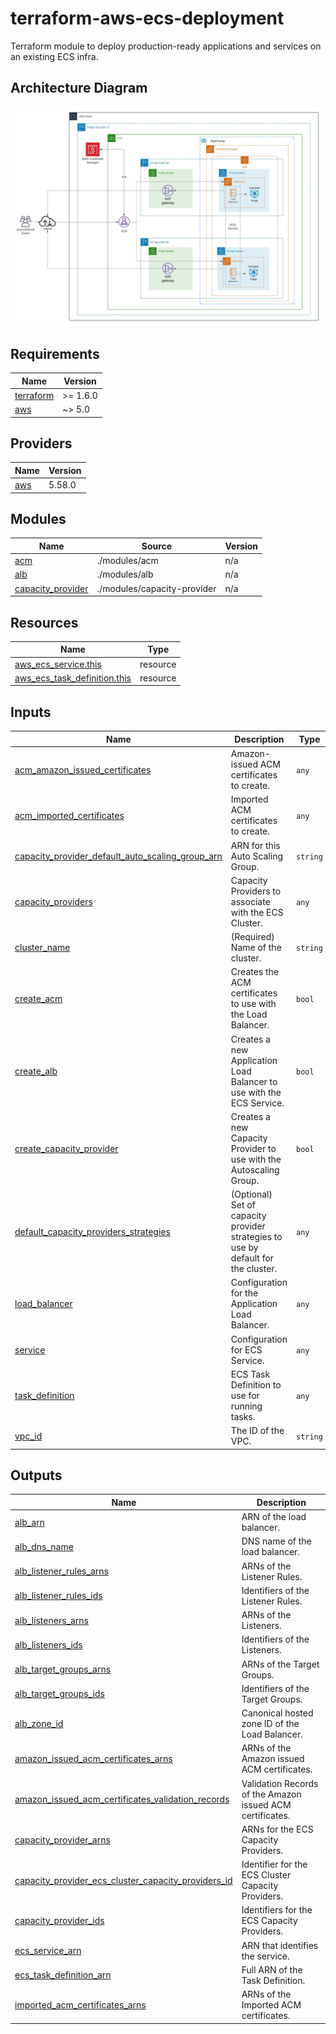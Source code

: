 <!-- BEGIN_TF_DOCS -->
# terraform-aws-ecs-deployment

Terraform module to deploy production-ready applications and services on an existing ECS infra.

## Architecture Diagram

![ECS Deployment Architecture Diagram](./diagrams/ecs-deployment-diagram.jpeg)

## Requirements

| Name | Version |
|------|---------|
| <a name="requirement_terraform"></a> [terraform](#requirement\_terraform) | >= 1.6.0 |
| <a name="requirement_aws"></a> [aws](#requirement\_aws) | ~> 5.0 |

## Providers

| Name | Version |
|------|---------|
| <a name="provider_aws"></a> [aws](#provider\_aws) | 5.58.0 |

## Modules

| Name | Source | Version |
|------|--------|---------|
| <a name="module_acm"></a> [acm](#module\_acm) | ./modules/acm | n/a |
| <a name="module_alb"></a> [alb](#module\_alb) | ./modules/alb | n/a |
| <a name="module_capacity_provider"></a> [capacity\_provider](#module\_capacity\_provider) | ./modules/capacity-provider | n/a |

## Resources

| Name | Type |
|------|------|
| [aws_ecs_service.this](https://registry.terraform.io/providers/hashicorp/aws/latest/docs/resources/ecs_service) | resource |
| [aws_ecs_task_definition.this](https://registry.terraform.io/providers/hashicorp/aws/latest/docs/resources/ecs_task_definition) | resource |

## Inputs

| Name | Description | Type | Default | Required |
|------|-------------|------|---------|:--------:|
| <a name="input_acm_amazon_issued_certificates"></a> [acm\_amazon\_issued\_certificates](#input\_acm\_amazon\_issued\_certificates) | Amazon-issued ACM certificates to create. | `any` | `{}` | no |
| <a name="input_acm_imported_certificates"></a> [acm\_imported\_certificates](#input\_acm\_imported\_certificates) | Imported ACM certificates to create. | `any` | `{}` | no |
| <a name="input_capacity_provider_default_auto_scaling_group_arn"></a> [capacity\_provider\_default\_auto\_scaling\_group\_arn](#input\_capacity\_provider\_default\_auto\_scaling\_group\_arn) | ARN for this Auto Scaling Group. | `string` | `null` | no |
| <a name="input_capacity_providers"></a> [capacity\_providers](#input\_capacity\_providers) | Capacity Providers to associate with the ECS Cluster. | `any` | `{}` | no |
| <a name="input_cluster_name"></a> [cluster\_name](#input\_cluster\_name) | (Required) Name of the cluster. | `string` | n/a | yes |
| <a name="input_create_acm"></a> [create\_acm](#input\_create\_acm) | Creates the ACM certificates to use with the Load Balancer. | `bool` | `false` | no |
| <a name="input_create_alb"></a> [create\_alb](#input\_create\_alb) | Creates a new Application Load Balancer to use with the ECS Service. | `bool` | `true` | no |
| <a name="input_create_capacity_provider"></a> [create\_capacity\_provider](#input\_create\_capacity\_provider) | Creates a new Capacity Provider to use with the Autoscaling Group. | `bool` | `true` | no |
| <a name="input_default_capacity_providers_strategies"></a> [default\_capacity\_providers\_strategies](#input\_default\_capacity\_providers\_strategies) | (Optional) Set of capacity provider strategies to use by default for the cluster. | `any` | `[]` | no |
| <a name="input_load_balancer"></a> [load\_balancer](#input\_load\_balancer) | Configuration for the Application Load Balancer. | `any` | `{}` | no |
| <a name="input_service"></a> [service](#input\_service) | Configuration for ECS Service. | `any` | n/a | yes |
| <a name="input_task_definition"></a> [task\_definition](#input\_task\_definition) | ECS Task Definition to use for running tasks. | `any` | n/a | yes |
| <a name="input_vpc_id"></a> [vpc\_id](#input\_vpc\_id) | The ID of the VPC. | `string` | n/a | yes |

## Outputs

| Name | Description |
|------|-------------|
| <a name="output_alb_arn"></a> [alb\_arn](#output\_alb\_arn) | ARN of the load balancer. |
| <a name="output_alb_dns_name"></a> [alb\_dns\_name](#output\_alb\_dns\_name) | DNS name of the load balancer. |
| <a name="output_alb_listener_rules_arns"></a> [alb\_listener\_rules\_arns](#output\_alb\_listener\_rules\_arns) | ARNs of the Listener Rules. |
| <a name="output_alb_listener_rules_ids"></a> [alb\_listener\_rules\_ids](#output\_alb\_listener\_rules\_ids) | Identifiers of the Listener Rules. |
| <a name="output_alb_listeners_arns"></a> [alb\_listeners\_arns](#output\_alb\_listeners\_arns) | ARNs of the Listeners. |
| <a name="output_alb_listeners_ids"></a> [alb\_listeners\_ids](#output\_alb\_listeners\_ids) | Identifiers of the Listeners. |
| <a name="output_alb_target_groups_arns"></a> [alb\_target\_groups\_arns](#output\_alb\_target\_groups\_arns) | ARNs of the Target Groups. |
| <a name="output_alb_target_groups_ids"></a> [alb\_target\_groups\_ids](#output\_alb\_target\_groups\_ids) | Identifiers of the Target Groups. |
| <a name="output_alb_zone_id"></a> [alb\_zone\_id](#output\_alb\_zone\_id) | Canonical hosted zone ID of the Load Balancer. |
| <a name="output_amazon_issued_acm_certificates_arns"></a> [amazon\_issued\_acm\_certificates\_arns](#output\_amazon\_issued\_acm\_certificates\_arns) | ARNs of the Amazon issued ACM certificates. |
| <a name="output_amazon_issued_acm_certificates_validation_records"></a> [amazon\_issued\_acm\_certificates\_validation\_records](#output\_amazon\_issued\_acm\_certificates\_validation\_records) | Validation Records of the Amazon issued ACM certificates. |
| <a name="output_capacity_provider_arns"></a> [capacity\_provider\_arns](#output\_capacity\_provider\_arns) | ARNs for the ECS Capacity Providers. |
| <a name="output_capacity_provider_ecs_cluster_capacity_providers_id"></a> [capacity\_provider\_ecs\_cluster\_capacity\_providers\_id](#output\_capacity\_provider\_ecs\_cluster\_capacity\_providers\_id) | Identifier for the ECS Cluster Capacity Providers. |
| <a name="output_capacity_provider_ids"></a> [capacity\_provider\_ids](#output\_capacity\_provider\_ids) | Identifiers for the ECS Capacity Providers. |
| <a name="output_ecs_service_arn"></a> [ecs\_service\_arn](#output\_ecs\_service\_arn) | ARN that identifies the service. |
| <a name="output_ecs_task_definition_arn"></a> [ecs\_task\_definition\_arn](#output\_ecs\_task\_definition\_arn) | Full ARN of the Task Definition. |
| <a name="output_imported_acm_certificates_arns"></a> [imported\_acm\_certificates\_arns](#output\_imported\_acm\_certificates\_arns) | ARNs of the Imported ACM certificates. |
<!-- END_TF_DOCS -->
